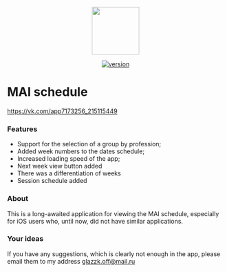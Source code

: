 <p align="center">
  <img src="https://sun9-63.userapi.com/c855332/v855332619/13ce50/EbRagDHif5U.jpg" width="110">
</p>
<p align="center">
  <a href="https://github.com/DieTime/MAI"><img src="https://img.shields.io/badge/version-1.2.0-green.svg" alt="version"></a>
</p>

# MAI schedule
https://vk.com/app7173256_215115449

### Features
- Support for the selection of a group by profession;
- Added week numbers to the dates schedule;
- Increased loading speed of the app;
- Next week view button added
- There was a differentiation of weeks
- Session schedule added

### About
This is a long-awaited application for viewing the MAI schedule, especially for iOS users who, until now, did not have similar applications.

### Your ideas
If you have any suggestions, which is clearly not enough in the app, please email them to my address glazzk.off@mail.ru
